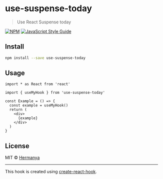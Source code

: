 # use-suspense-today

> Use React Suspense today

[![NPM](https://img.shields.io/npm/v/use-suspense-today.svg)](https://www.npmjs.com/package/use-suspense-today) [![JavaScript Style Guide](https://img.shields.io/badge/code_style-standard-brightgreen.svg)](https://standardjs.com)

## Install

```bash
npm install --save use-suspense-today
```

## Usage

```tsx
import * as React from 'react'

import { useMyHook } from 'use-suspense-today'

const Example = () => {
  const example = useMyHook()
  return (
    <div>
      {example}
    </div>
  )
}
```

## License

MIT © [Hermanya](https://github.com/Hermanya)

---

This hook is created using [create-react-hook](https://github.com/hermanya/create-react-hook).
